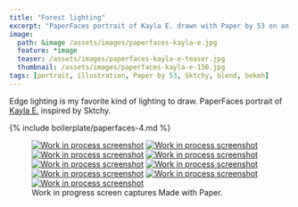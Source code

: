 ```yaml
---
title: "Forest lighting"
excerpt: "PaperFaces portrait of Kayla E. drawn with Paper by 53 on an iPad."
image: 
  path: &image /assets/images/paperfaces-kayla-e.jpg 
  feature: *image
  teaser: /assets/images/paperfaces-kayla-e-teaser.jpg
  thumbnail: /assets/images/paperfaces-kayla-e-150.jpg
tags: [portrait, illustration, Paper by 53, Sktchy, blend, bokeh]
---
```


Edge lighting is my favorite kind of lighting to draw. PaperFaces portrait of [Kayla E.](http://sktchy.com/fHCi1D) inspired by Sktchy.

{% include boilerplate/paperfaces-4.md %}

<figure class="third">
  <a href="{{ site.url }}/assets/images/paperfaces-kayla-e-process-1-lg.jpg"><img src="{{ site.url }}/assets/images/paperfaces-kayla-e-process-1-600.jpg" alt="Work in process screenshot"></a>
  <a href="{{ site.url }}/assets/images/paperfaces-kayla-e-process-2-lg.jpg"><img src="{{ site.url }}/assets/images/paperfaces-kayla-e-process-2-600.jpg" alt="Work in process screenshot"></a>
  <a href="{{ site.url }}/assets/images/paperfaces-kayla-e-process-3-lg.jpg"><img src="{{ site.url }}/assets/images/paperfaces-kayla-e-process-3-600.jpg" alt="Work in process screenshot"></a>
  <a href="{{ site.url }}/assets/images/paperfaces-kayla-e-process-4-lg.jpg"><img src="{{ site.url }}/assets/images/paperfaces-kayla-e-process-4-600.jpg" alt="Work in process screenshot"></a>
  <a href="{{ site.url }}/assets/images/paperfaces-kayla-e-process-5-lg.jpg"><img src="{{ site.url }}/assets/images/paperfaces-kayla-e-process-5-600.jpg" alt="Work in process screenshot"></a>
  <a href="{{ site.url }}/assets/images/paperfaces-kayla-e-process-6-lg.jpg"><img src="{{ site.url }}/assets/images/paperfaces-kayla-e-process-6-600.jpg" alt="Work in process screenshot"></a>
  <a href="{{ site.url }}/assets/images/paperfaces-kayla-e-process-7-lg.jpg"><img src="{{ site.url }}/assets/images/paperfaces-kayla-e-process-7-600.jpg" alt="Work in process screenshot"></a>
  <a href="{{ site.url }}/assets/images/paperfaces-kayla-e-process-8-lg.jpg"><img src="{{ site.url }}/assets/images/paperfaces-kayla-e-process-8-600.jpg" alt="Work in process screenshot"></a>
  <a href="{{ site.url }}/assets/images/paperfaces-kayla-e-process-9-lg.jpg"><img src="{{ site.url }}/assets/images/paperfaces-kayla-e-process-9-600.jpg" alt="Work in process screenshot"></a>
  <figcaption>Work in progress screen captures Made with Paper.</figcaption>
</figure>
